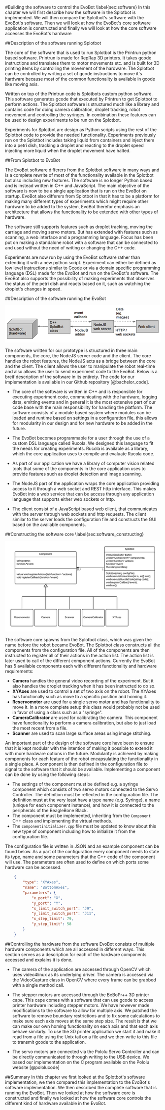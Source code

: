 #Building the software to control the EvoBot
\label{sec:software}
In this chapter we will first describe how the software in the Splotbot is
implemented. We will then compare the Splotbot's software with the EvoBot's
software. Then we will look at how the EvoBot's core software application is
constructed and finally we will look at how the core software accesses the
EvoBot's hardware

##Description of the software running Splotbot
<!-- Controlling using GCode -->
The core of the software that is used to run Splotbot is the Printrun python
based software. Printrun is made for RepRap 3D printers. It takes gcode
instructions and translates them to motor movements etc. and is built for 3D
printing items by controlling the movement of the hardware.  The Splotbot can be
controlled by writing a set of gcode instructions to move it's hardware because
most of the common functionality is available in gcode like moving axis.

<!-- Python code -->
Written on top of the Printrun code is Splotbots custom python software. This
software generates gcode that executed by Printrun to get Splotbot to
perform actions. The Splotbot software is structured much like a library and
contains code for doing camera calibration, droplet tracking, robot movement and
controlling the syringes. In combination these features can be used to design
experiments to be run on the Splotbot.

<!-- Experiments -->
Experiments for Splotbot are design as Python scripts using the rest of the
Splotbot code to provide the needed functionality. Experiments previously run on
the Splotbot includes taking liquid from containers and inject them into a petri
dish, tracking a droplet and reacting to the droplet speed injecting more liquid
when the droplet movement have halted.

##From Splotbot to EvoBot
<!-- Intro -->
The EvoBot software differers from the Splotbot software in many ways and is a
complete rewrite of most of the functionality available in the Splotbot but also
including new features. The software is no longer Python based and is instead
written in C++ and JavaScript. The main objective of the software is now to be a
single application that is run on the EvoBot on startup. EvoBot also differers
from Splotbot in that it has to be a platform for making many different types of
experiments which might require other hardware to be added to the system, EvoBot
therefor emphasis an architecture that allows the functionality to be extended
with other types of hardware.

<!-- Software core -->
The software still supports features such as droplet tracking, moving the
carriage and moving servo motors. But has extended with features such as
scanning, a web interface and a programming language. Focus has been put on
making a standalone robot with a software that can be connected to and used
without the need of writing or changing the C++ code.

<!-- Features: Droplet tracking, moving camera, scanning, programming language,
web interface -->
Experiments are now run by using the EvoBot software rather than extending it
with a new python script. Experiment can either be defined as low level
instructions similar to Gcode or via a domain specific programming language
(DSL) made for the EvoBot and run on the EvoBot's software. The EvoBot also
supports the possibility of making experiments that observes the status of the
petri dish and reacts based on it, such as watching the droplet's changes in
speed.

##Description of the software running the EvoBot

![The software architecture. \label{fig:architecture}](images/architecture_overview.png)

The software written for our prototype is structured in three main components,
the core, the NodeJS server code and the client. The core handles the robot
features, the NodeJS acts as a bridge between the core and the client. The
client allows the user to manipulate the robot real-time and also allows the
user to send experiment code to the EvoBot. Below is a breif description of the
software in its entirety. The code for our implementation is available in our
Github repository [@bachelor_code].

<!-- Core -->
- The core of the software is written in C++ and is responsible for executing
  experiment code, communicating with the hardware, logging data, emitting events
  and in general it is the most extensive part of our code base with the main
  responsibility for handling the platform. The software consists of a module
  based system where modules can be loaded and runtime based on settings in a
  configuration file, this allows for modularity in our design and for new
  hardware to be added in the future.
<!-- Rucola -->
- The EvoBot becomes programmable for a user through the use of a custom DSL
  language called Rucola. We designed this language to fit the needs for
  creating experiments. Rucola is available as a library, which the core
  application uses to compile and evaluate Rucola code.
<!-- Computer vision -->
- As part of our application we have a library of computer vision related tools
  that some of the components in the core application uses to provide features
  such as droplet detection and image scanning.
<!-- NodeJS Server -->
- The NodeJS part of the application wraps the core application providing access
  to it through a web socket and REST http interface. This makes EvoBot into a
  web service that can be access through any application language that supports
  either web sockets or http.
<!-- Client -->
- The client consist of a JavaScript based web client, that communicates with
  the server through web sockets and http requests. The client similar to the
  server loads the configuration file and constructs the GUI based on the
  available components.

##Constructing the software core 
\label{sec:software_constructing}

![Simplified class diagram of the core EvoBot software. \label{fig:class_core}](images/class_core.png)

<!-- (or how we support modularity) -->
The software core spawns from the Splotbot class, which was given the name
before the robot became EvoBot. The Splotbot class constructs all the
components from the configuration file. All of the components are then
instructed to register all of their actions in the action list. The action list
is later used to call of the different component actions. Currently the EvoBot
has 5 available components each with different functionality and hardware
requirements:

<!-- Current components -->
- **Camera** handles the general video recording of the experiment. But it
  also handles the droplet tracking when it has been instructed to do so.
- **XYAxes** are used to control a set of two axis on the robot. The XYAxes has
  functionally such as move to a specific position and homing it.
- **Rcservomotor** are used for a single servo motor and has functionality to
  move it. In a more complete setup this class would probably not be used in favor of
  using a class such as a "syringe".
- **CameraCalibrator** are used for calibrating the camera. This component have
  functionality to perform a camera calibration, but also to just load the most
  recent from a file.
- **Scanner** are used to scan large surface areas using image stitching.

An important part of the design of the software core have been to ensure that it
is kept modular with the intention of making it possible to extend it with more
hardware options in the future. Modularity is achieved by making components for
each feature of the robot encapsulating the functionality in a single place. A
component is then defined in the configuration file to signal to the software
that it should be available. Implementing a component can be done by using the
following steps:

- The settings of the component must be defined e.g. a syringe component which
  consists of two servo motors connected to the Servo Controller. The definition
  must be reflected in the configuration file. The definition must at the very
  least have a type name (e.g. Syringe), a name (unique for each component
  instance), and how it is connected to the peripherals of the BeagleBone Black.
- The component must be implemented, inheriting from the `Component` C++ class
  and implementing the virtual methods.
- The `componentinitializer.cpp` file must be updated to know about this new
  type of component including how to initialize it from the configuration file.

The configuration file is written in JSON and an example component can be found
below. As a part of the configuration every component needs to state its type,
name and some parameters that the C++ code of the component will use. The
parameters are often used to define on which ports some hardware can be
accessed.

```json
	{
		"type": "XYAxes",
		"name": "BottomAxes",
		"parameters": {
			"x_port": "X",
			"y_port": "Y",
			"x_limit_switch_port": "J9",
			"y_limit_switch_port": "J11",
			"x_step_limit": 79,
			"y_step_limit": 58
		}
	}
```

##Controlling the hardware from the software
EvoBot consists of multiple hardware components which are all accessed in
different ways. This section serves as a description for each of the hardware
components accessed and explains it is done.

<!-- Camera, OpenCV -->
- The camera of the application are accessed through OpenCV which uses
  video4linux as its underlying driver. The camera is accessed via the
  VideoCapture class in OpenCV where every frame can be grabbed with a single
  method call.
<!-- Stepper motors, mend.elf -->
- The stepper motors are accessed through the BeBoPr++ 3D printer cape.  This
  cape comes with a software that can use gcode to access printer hardware
  including stepper motors. We have however made modifications to the software
  to allow for multiple axis. We patched the software to remove boundary
  restrictions and to fix some calculations to make sure each axis moves at the
  same step size. The result is that we can make our own homing functionality on
  each axis and that each axis behave similarly. To use the 3D printer
  application we start it and make it read from a file using the Unix tail on a
  file and we then write to this file to transmit gcode to the application.
<!-- Servo motors, C code -->
- The servo motors are connected via the Pololu Servo Controller and can be
  directly communicated to through writing to the USB device. We based our
  implementation on the C program available on the Pololu website [@pololucode]

##Summary
In this chapter we first looked at the Splotbot's software implementation, we
then compared this implementation to the EvoBot's software implementation. We
then described the complete software that is running the EvoBot. Then we looked
at how the software core is constructed and finally we looked at how the
software core controls the different kind of hardware available in the EvoBot.
